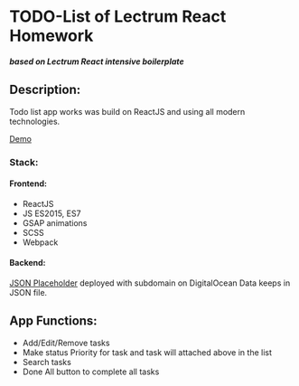 # TODO-List of Lectrum React Homework 

##### based on Lectrum React intensive boilerplate


## Description: 

Todo list app works was build on ReactJS and using all modern technologies. 

[Demo](http://alexey-kravchenko.com/todolist/)

### Stack: 

#### Frontend:
- ReactJS 
- JS ES2015, ES7 
- GSAP animations
- SCSS
- Webpack

#### Backend:
[JSON Placeholder](https://jsonplaceholder.typicode.com) deployed with subdomain on DigitalOcean
Data keeps in JSON file.



## App Functions:

- Add/Edit/Remove tasks
- Make status Priority for task and task will attached above in the list
- Search tasks 
- Done All button to complete all tasks

